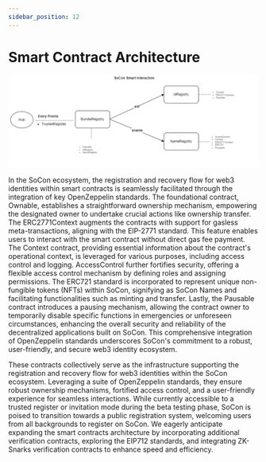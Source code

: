 ```yaml
---
sidebar_position: 12
---
```

# Smart Contract Architecture

![hub architecture](/img/contract-architecture.png)

In the SoCon ecosystem, the registration and recovery flow for web3 identities within smart contracts is seamlessly facilitated through the integration of key OpenZeppelin standards. The foundational contract, Ownable, establishes a straightforward ownership mechanism, empowering the designated owner to undertake crucial actions like ownership transfer. The ERC2771Context augments the contracts with support for gasless meta-transactions, aligning with the EIP-2771 standard. This feature enables users to interact with the smart contract without direct gas fee payment. The Context contract, providing essential information about the contract's operational context, is leveraged for various purposes, including access control and logging. AccessControl further fortifies security, offering a flexible access control mechanism by defining roles and assigning permissions. The ERC721 standard is incorporated to represent unique non-fungible tokens (NFTs) within SoCon, signifying as SoCon Names and facilitating functionalities such as minting and transfer. Lastly, the Pausable contract introduces a pausing mechanism, allowing the contract owner to temporarily disable specific functions in emergencies or unforeseen circumstances, enhancing the overall security and reliability of the decentralized applications built on SoCon. This comprehensive integration of OpenZeppelin standards underscores SoCon's commitment to a robust, user-friendly, and secure web3 identity ecosystem. 

These contracts collectively serve as the infrastructure supporting the registration and recovery flow for web3 identities within the SoCon ecosystem. Leveraging a suite of OpenZeppelin standards, they ensure robust ownership mechanisms, fortified access control, and a user-friendly experience for seamless interactions. While currently accessible to a trusted register or invitation mode during the beta testing phase, SoCon is poised to transition towards a public registration system, welcoming users from all backgrounds to register on SoCon. We eagerly anticipate expanding the smart contracts architecture by incorporating additional verification contracts, exploring the EIP712 standards, and integrating ZK-Snarks verification contracts to enhance speed and efficiency.
